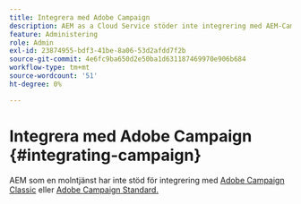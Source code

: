 ```yaml
---
title: Integrera med Adobe Campaign
description: AEM as a Cloud Service stöder inte integrering med AEM-Campaign.
feature: Administering
role: Admin
exl-id: 23874955-bdf3-41be-8a06-53d2afdd7f2b
source-git-commit: 4e6fc9ba650d2e50ba1d631187469970e906b684
workflow-type: tm+mt
source-wordcount: '51'
ht-degree: 0%

---
```



# Integrera med Adobe Campaign {#integrating-campaign}

AEM som en molntjänst har inte stöd för integrering med [Adobe Campaign Classic](https://experienceleague.adobe.com/docs/experience-manager-65/administering/integration/campaignonpremise.html) eller [Adobe Campaign Standard.](https://experienceleague.adobe.com/docs/experience-manager-65/administering/integration/campaignstandard.html)
